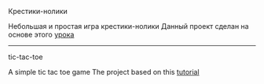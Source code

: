 Крестики-нолики

Небольшая и простая игра крестики-нолики
Данный проект сделан на основе этого [урока](youtube.com/watch?v=Azx_uooP8rM&t=853s)

---------------------------------------------------------------------------------------------------------------------

tic-tac-toe

A simple tic tac toe game 
The project based on this [tutorial](youtube.com/watch?v=Azx_uooP8rM&t=853s) 
